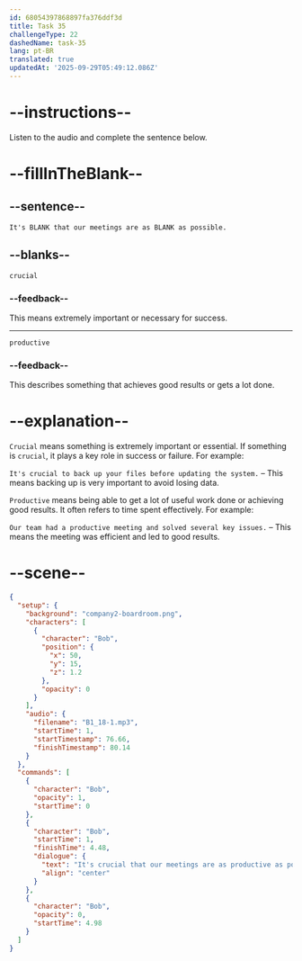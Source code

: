 ```yaml
---
id: 68054397868897fa376ddf3d
title: Task 35
challengeType: 22
dashedName: task-35
lang: pt-BR
translated: true
updatedAt: '2025-09-29T05:49:12.086Z'
---
```


<!-- (Audio) Bob: It's crucial that our meetings are as productive as possible. -->

# --instructions--

Listen to the audio and complete the sentence below.

# --fillInTheBlank--

## --sentence--

`It's BLANK that our meetings are as BLANK as possible.`

## --blanks--

`crucial`

### --feedback--

This means extremely important or necessary for success.

---

`productive`

### --feedback--

This describes something that achieves good results or gets a lot done.

# --explanation--

`Crucial` means something is extremely important or essential. If something is `crucial`, it plays a key role in success or failure. For example:

`It's crucial to back up your files before updating the system.` – This means backing up is very important to avoid losing data.

`Productive` means being able to get a lot of useful work done or achieving good results. It often refers to time spent effectively. For example:

`Our team had a productive meeting and solved several key issues.` – This means the meeting was efficient and led to good results.

# --scene--

```json
{
  "setup": {
    "background": "company2-boardroom.png",
    "characters": [
      {
        "character": "Bob",
        "position": {
          "x": 50,
          "y": 15,
          "z": 1.2
        },
        "opacity": 0
      }
    ],
    "audio": {
      "filename": "B1_18-1.mp3",
      "startTime": 1,
      "startTimestamp": 76.66,
      "finishTimestamp": 80.14
    }
  },
  "commands": [
    {
      "character": "Bob",
      "opacity": 1,
      "startTime": 0
    },
    {
      "character": "Bob",
      "startTime": 1,
      "finishTime": 4.48,
      "dialogue": {
        "text": "It's crucial that our meetings are as productive as possible.",
        "align": "center"
      }
    },
    {
      "character": "Bob",
      "opacity": 0,
      "startTime": 4.98
    }
  ]
}
```

